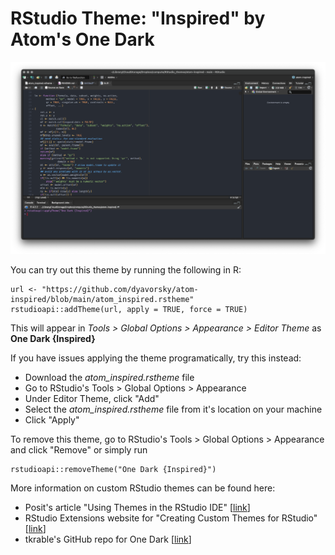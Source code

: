 # RStudio Theme: "Inspired" by Atom's One Dark

![Image of theme as applied to source code for R's lm() function](atom-inspired.png)


You can try out this theme by running the following in R:

```{r}
url <- "https://github.com/dyavorsky/atom-inspired/blob/main/atom_inspired.rstheme"
rstudioapi::addTheme(url, apply = TRUE, force = TRUE)
```

This will appear in *Tools \> Global Options \> Appearance \> Editor Theme* as **One Dark {Inspired}**

If you have issues applying the theme programatically, try this instead:

 - Download the *atom_inspired.rstheme* file
 - Go to RStudio's Tools > Global Options > Appearance
 - Under Editor Theme, click "Add"
 - Select the *atom_inspired.rstheme* file from it's location on your machine
 - Click "Apply"

To remove this theme, go to RStudio's Tools > Global Options > Appearance and click "Remove" or simply run

```{r}
rstudioapi::removeTheme("One Dark {Inspired}")
```

More information on custom RStudio themes can be found here:

-   Posit's article "Using Themes in the RStudio IDE" [[link](https://support.posit.co/hc/en-us/articles/115011846747-Using-Themes-in-the-RStudio-IDE)]
-   RStudio Extensions website for "Creating Custom Themes for RStudio" [[link](https://rstudio.github.io/rstudio-extensions/rstudio-theme-creation.html)]
-   tkrable's GitHub repo for One Dark [[link](https://github.com/tkrabel/rstudio_atom_theme)]
